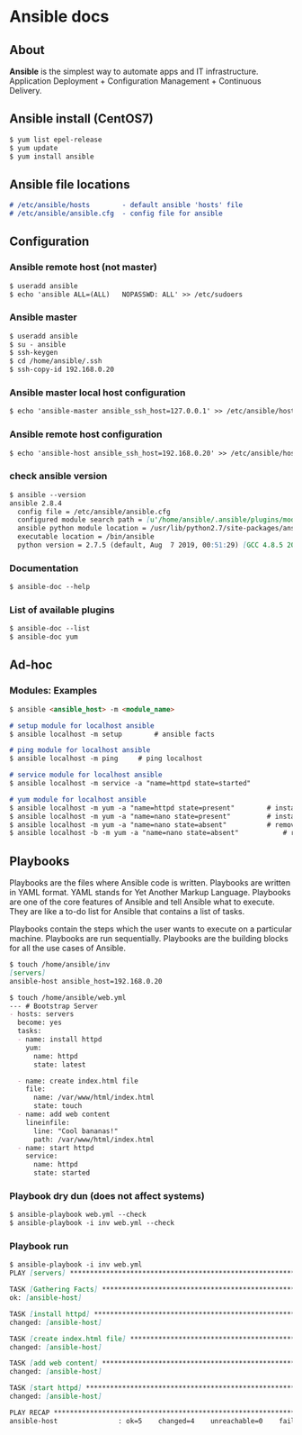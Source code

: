 # Ansible docs
## About 
**Ansible** is the simplest way to automate apps and IT infrastructure. Application Deployment + Configuration Management + Continuous Delivery.

## Ansible install (CentOS7)
```markdown
$ yum list epel-release
$ yum update
$ yum install ansible
```

## Ansible file locations
```markdown
# /etc/ansible/hosts 		- default ansible 'hosts' file
# /etc/ansible/ansible.cfg 	- config file for ansible
```

## Configuration
### Ansible remote host (not master) ### 
```markdown
$ useradd ansible
$ echo 'ansible	ALL=(ALL)	NOPASSWD: ALL' >> /etc/sudoers
```

### Ansible master ###
```markdown
$ useradd ansible
$ su - ansible
$ ssh-keygen
$ cd /home/ansible/.ssh
$ ssh-copy-id 192.168.0.20
```

### Ansible master local host configuration
```markdown
$ echo 'ansible-master ansible_ssh_host=127.0.0.1' >> /etc/ansible/hosts
```

### Ansible remote host configuration
```markdown
$ echo 'ansible-host ansible_ssh_host=192.168.0.20' >> /etc/ansible/hosts
```

### check ansible version
```markdown
$ ansible --version
ansible 2.8.4
  config file = /etc/ansible/ansible.cfg
  configured module search path = [u'/home/ansible/.ansible/plugins/modules', u'/usr/share/ansible/plugins/modules']
  ansible python module location = /usr/lib/python2.7/site-packages/ansible
  executable location = /bin/ansible
  python version = 2.7.5 (default, Aug  7 2019, 00:51:29) [GCC 4.8.5 20150623 (Red Hat 4.8.5-39)]
```

### Documentation
```markdown
$ ansible-doc --help
```

### List of available plugins

```markdown
$ ansible-doc --list
$ ansible-doc yum
```

## Ad-hoc
### Modules: Examples
```markdown
$ ansible <ansible_host> -m <module_name>
```

```markdown
# setup module for localhost ansible
$ ansible localhost -m setup		# ansible facts

# ping module for localhost ansible
$ ansible localhost -m ping		# ping localhost

# service module for localhost ansible
$ ansible localhost -m service -a "name=httpd state=started"

# yum module for localhost ansible
$ ansible localhost -m yum -a "name=httpd state=present"		# install httpd package
$ ansible localhost -m yum -a "name=nano state=present" 		# install nano package
$ ansible localhost -m yum -a "name=nano state=absent"  		# remove  nano package
$ ansible localhost -b -m yum -a "name=nano state=absent"	        # remove  nano package (-b, --become run operations with become (does not imply password prompting)
```

## Playbooks
Playbooks are the files where Ansible code is written. Playbooks are written in YAML format. YAML stands for Yet Another Markup Language. Playbooks are one of the core features of Ansible and tell Ansible what to execute. They are like a to-do list for Ansible that contains a list of tasks.

Playbooks contain the steps which the user wants to execute on a particular machine. Playbooks are run sequentially. Playbooks are the building blocks for all the use cases of Ansible.

```markdown
$ touch /home/ansible/inv
[servers]
ansible-host ansible_host=192.168.0.20
```

```markdown
$ touch /home/ansible/web.yml
--- # Bootstrap Server
- hosts: servers
  become: yes
  tasks:
  - name: install httpd
    yum:
      name: httpd
      state: latest

  - name: create index.html file
    file:
      name: /var/www/html/index.html
      state: touch
  - name: add web content
    lineinfile:
      line: "Cool bananas!"
      path: /var/www/html/index.html
  - name: start httpd
    service:
      name: httpd
      state: started
```

### Playbook dry dun (does not affect systems)
```markdown
$ ansible-playbook web.yml --check
$ ansible-playbook -i inv web.yml --check
```

### Playbook run
```markdown
$ ansible-playbook -i inv web.yml
PLAY [servers] **********************************************************************************

TASK [Gathering Facts] **************************************************************************
ok: [ansible-host]

TASK [install httpd] ******************************************************************************
changed: [ansible-host]

TASK [create index.html file] *******************************************************************
changed: [ansible-host]

TASK [add web content] **************************************************************************
changed: [ansible-host]

TASK [start httpd] ******************************************************************************
changed: [ansible-host]

PLAY RECAP **************************************************************************************
ansible-host               : ok=5    changed=4    unreachable=0    failed=0    skipped=0    rescued=0    ignored=0
```
